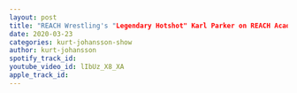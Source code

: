 ```yaml
---
layout: post
title: "REACH Wrestling's "Legendary Hotshot" Karl Parker on REACH Academy, creative digital promos & more"
date: 2020-03-23
categories: kurt-johansson-show
author: kurt-johansson
spotify_track_id: 
youtube_video_id: lIbUz_X8_XA
apple_track_id: 
---
```

